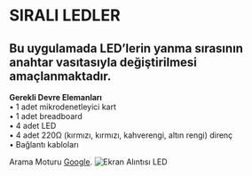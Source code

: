 # SIRALI LEDLER
## Bu uygulamada LED’lerin yanma sırasının anahtar vasıtasıyla değiştirilmesi amaçlanmaktadır. 
**Gerekli Devre Elemanları** </br>
• 1 adet mikrodenetleyici kart</br>
• 1 adet breadboard </br>
• 4 adet LED</br>
• 4 adet 220Ω (kırmızı, kırmızı, kahverengi, altın rengi) direnç</br>
• Bağlantı kabloları</br>

Arama Moturu [Google](https://www.google.com.tr/).
![Ekran Alıntısı LED](https://user-images.githubusercontent.com/114646932/198235860-d5d56855-a1ad-4c39-bbac-684430514fab.PNG)
